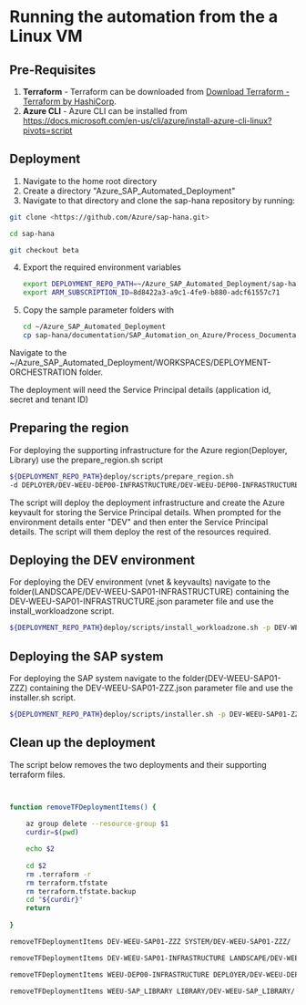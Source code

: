 ﻿# Running the automation from the a Linux VM


## **Pre-Requisites**

1. **Terraform** - Terraform can be downloaded from [Download Terraform - Terraform by HashiCorp](https://www.terraform.io/downloads.html).
2. **Azure CLI** - Azure CLI can be installed from <https://docs.microsoft.com/en-us/cli/azure/install-azure-cli-linux?pivots=script>

## **Deployment** ##

1. Navigate to the home root directory
2. Create a directory "Azure_SAP_Automated_Deployment"
3. Navigate to that directory and clone the sap-hana repository by running:

```bash
git clone <https://github.com/Azure/sap-hana.git> 

cd sap-hana

git checkout beta
```

4. Export the required environment variables

    ```bash
    export DEPLOYMENT_REPO_PATH=~/Azure_SAP_Automated_Deployment/sap-hana/
    export ARM_SUBSCRIPTION_ID=8d8422a3-a9c1-4fe9-b880-adcf61557c71

5. Copy the sample parameter folders with

    ```bash
    cd ~/Azure_SAP_Automated_Deployment
    cp sap-hana/documentation/SAP_Automation_on_Azure/Process_Documentation/WORKSPACES WORKSPACES/ -r
    ```

Navigate to the ~/Azure_SAP_Automated_Deployment/WORKSPACES/DEPLOYMENT-ORCHESTRATION folder.

The deployment will need the Service Principal details (application id, secret and tenant ID)

## **Preparing the region**

For deploying the supporting infrastructure for the Azure region(Deployer, Library) use the prepare_region.sh script

```bash
${DEPLOYMENT_REPO_PATH}deploy/scripts/prepare_region.sh
-d DEPLOYER/DEV-WEEU-DEP00-INFRASTRUCTURE/DEV-WEEU-DEP00-INFRASTRUCTURE.json -l LIBRARY/DEV-WEEU-SAP_LIBRARY/DEV-WEEU-SAP_LIBRARY.json
```

The script will deploy the deployment infrastructure and create the Azure keyvault for storing the Service Principal details. When prompted for the environment details enter "DEV" and then enter the Service Principal details. The script will them deploy the rest of the resources required.

## **Deploying the DEV environment**

For deploying the DEV environment (vnet & keyvaults) navigate to the folder(LANDSCAPE/DEV-WEEU-SAP01-INFRASTRUCTURE) containing the DEV-WEEU-SAP01-INFRASTRUCTURE.json parameter file and use the install_workloadzone script.

```bash
${DEPLOYMENT_REPO_PATH}deploy/scripts/install_workloadzone.sh -p DEV-WEEU-SAP01-INFRASTRUCTURE.json 
```

## **Deploying the SAP system**

For deploying the SAP system navigate to the folder(DEV-WEEU-SAP01-ZZZ) containing the DEV-WEEU-SAP01-ZZZ.json parameter file and use the installer.sh script.

```bash
${DEPLOYMENT_REPO_PATH}deploy/scripts/installer.sh -p DEV-WEEU-SAP01-ZZZ.json -t sap_system
```

## **Clean up the deployment**

The script below removes the two deployments and their supporting terraform files.

```bash


function removeTFDeploymentItems() {
    
    az group delete --resource-group $1 
    curdir=$(pwd)

    echo $2
    
    cd $2
    rm .terraform -r
    rm terraform.tfstate
    rm terraform.tfstate.backup
    cd "${curdir}"
    return
    
}

removeTFDeploymentItems DEV-WEEU-SAP01-ZZZ SYSTEM/DEV-WEEU-SAP01-ZZZ/

removeTFDeploymentItems DEV-WEEU-SAP01-INFRASTRUCTURE LANDSCAPE/DEV-WEEU-SAP01-INFRASTRUCTURE/

removeTFDeploymentItems WEEU-DEP00-INFRASTRUCTURE DEPLOYER/DEV-WEEU-DEP00-INFRASTRUCTURE/

removeTFDeploymentItems WEEU-SAP_LIBRARY LIBRARY/DEV-WEEU-SAP_LIBRARY/

```
